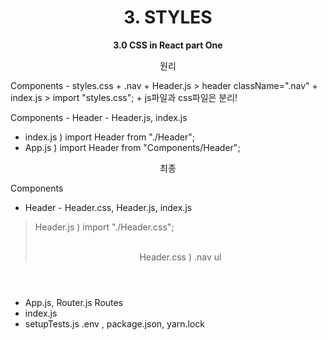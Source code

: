 <h1 align="center">
3. STYLES
</h1> 
<p align="center">
  <strong>3.0 CSS in React part One</strong><br>
</p>

<p align="center">
  원리<br>
</p>
Components - styles.css
+ .nav 
+ Header.js > header className=".nav"
+ index.js > import "styles.css";
+ js파일과 css파일은 분리!

Components - Header - Header.js, index.js
+ index.js ) import Header from "./Header";
+ App.js ) import Header from "Components/Header";

<p align="center">
  최종<br>
</p>

Components 
+ Header - Header.css, Header.js, index.js 
> Header.js ) import "./Header.css"; <header classNmae="nav">  \
> Header.css ) .nav ul
+ App.js, Router.js
Routes
+ index.js
+ setupTests.js
.env , package.json, yarn.lock




